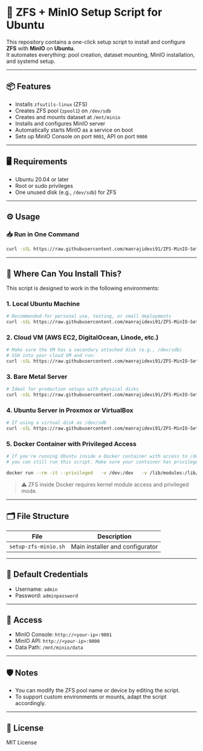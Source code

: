 # 🚀 ZFS + MinIO Setup Script for Ubuntu

This repository contains a one-click setup script to install and configure **ZFS** with **MinIO** on **Ubuntu**.  
It automates everything: pool creation, dataset mounting, MinIO installation, and systemd setup.

---

## 📦 Features

- Installs `zfsutils-linux` (ZFS)
- Creates ZFS pool (`zpool1`) on `/dev/sdb`
- Creates and mounts dataset at `/mnt/minio`
- Installs and configures MinIO server
- Automatically starts MinIO as a service on boot
- Sets up MinIO Console on port `9001`, API on port `9000`

---

## 🖥️ Requirements

- Ubuntu 20.04 or later
- Root or sudo privileges
- One unused disk (e.g., `/dev/sdb`) for ZFS

---

## ⚙️ Usage

### 📥 Run in One Command

```bash
curl -sSL https://raw.githubusercontent.com/manrajidevi91/ZFS-MinIO-Setup-in-Ubuntu-with-one-command/main/setup-zfs-minio.sh | sudo bash
```

---

## 📍 Where Can You Install This?

This script is designed to work in the following environments:

### 1. **Local Ubuntu Machine**
```bash
# Recommended for personal use, testing, or small deployments
curl -sSL https://raw.githubusercontent.com/manrajidevi91/ZFS-MinIO-Setup-in-Ubuntu-with-one-command/main/setup-zfs-minio.sh | sudo bash
```

### 2. **Cloud VM (AWS EC2, DigitalOcean, Linode, etc.)**
```bash
# Make sure the VM has a secondary attached disk (e.g., /dev/sdb)
# SSH into your cloud VM and run:
curl -sSL https://raw.githubusercontent.com/manrajidevi91/ZFS-MinIO-Setup-in-Ubuntu-with-one-command/main/setup-zfs-minio.sh | sudo bash
```

### 3. **Bare Metal Server**
```bash
# Ideal for production setups with physical disks
curl -sSL https://raw.githubusercontent.com/manrajidevi91/ZFS-MinIO-Setup-in-Ubuntu-with-one-command/main/setup-zfs-minio.sh | sudo bash
```

### 4. **Ubuntu Server in Proxmox or VirtualBox**
```bash
# If using a virtual disk as /dev/sdb
curl -sSL https://raw.githubusercontent.com/manrajidevi91/ZFS-MinIO-Setup-in-Ubuntu-with-one-command/main/setup-zfs-minio.sh | sudo bash
```

### 5. **Docker Container with Privileged Access**
```bash
# If you're running Ubuntu inside a Docker container with access to /dev/sdb and ZFS modules,
# you can still run this script. Make sure your container has privileged access and the necessary mounts.

docker run --rm -it --privileged   -v /dev:/dev   -v /lib/modules:/lib/modules   ubuntu bash -c "apt update && apt install -y curl &&   curl -sSL https://raw.githubusercontent.com/manrajidevi91/ZFS-MinIO-Setup-in-Ubuntu-with-one-command/main/setup-zfs-minio.sh | bash"
```

> ⚠️ ZFS inside Docker requires kernel module access and privileged mode.

---

## 🗂️ File Structure

| File                | Description                      |
|---------------------|----------------------------------|
| `setup-zfs-minio.sh` | Main installer and configurator |

---

## 🔐 Default Credentials

- Username: `admin`
- Password: `adminpassword`

---

## 📡 Access

- MinIO Console: `http://<your-ip>:9001`
- MinIO API: `http://<your-ip>:9000`
- Data Path: `/mnt/minio/data`

---

## 🛡️ Notes

- You can modify the ZFS pool name or device by editing the script.
- To support custom environments or mounts, adapt the script accordingly.

---

## 📃 License

MIT License
